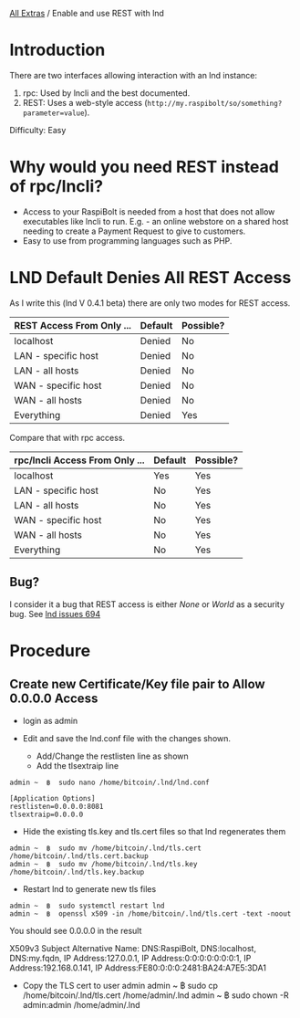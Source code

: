 [All Extras](README.md) / Enable and use REST with lnd

# Introduction #
There are two interfaces allowing interaction with an lnd instance:

1. rpc: Used by lncli and the best documented.
2. REST: Uses a web-style access (`http://my.raspibolt/so/something?parameter=value`).

Difficulty: Easy

# Why would you need REST instead of rpc/lncli? #

* Access to your RaspiBolt is needed from a host that does not allow executables like lncli to run. E.g. - an online webstore on a shared host needing to create a Payment Request to give to customers.
* Easy to use from programming languages such as PHP.

# LND Default Denies All REST Access #
As I write this (lnd V 0.4.1 beta) there are only two modes for REST access.

|REST Access From Only ...|Default|Possible?|
|--|--|--|
|localhost|Denied|No|
|LAN - specific host|Denied|No|
|LAN - all hosts|Denied|No|
|WAN - specific host|Denied|No|
|WAN - all hosts|Denied|No|
|Everything|Denied|Yes|

Compare that with rpc access.

|rpc/lncli Access From Only ...|Default|Possible?|
|--|--|--|
|localhost|Yes|Yes|
|LAN - specific host|No|Yes|
|LAN - all hosts|No|Yes|
|WAN - specific host|No|Yes|
|WAN - all hosts|No|Yes|
|Everything|No|Yes|

## Bug? ##
I consider it a bug that REST access is either *None* or *World* as a security bug. See [lnd issues 694](https://github.com/lightningnetwork/lnd/issues/684)

# Procedure #

## Create new Certificate/Key file pair to Allow 0.0.0.0 Access ##

* login as admin

* Edit and save the lnd.conf file with the changes shown.
   * Add/Change the restlisten line as shown
   * Add the tlsextraip line

`admin ~  ฿  sudo nano /home/bitcoin/.lnd/lnd.conf`

```
[Application Options]
restlisten=0.0.0.0:8081
tlsextraip=0.0.0.0

```

* Hide the existing tls.key and tls.cert files so that lnd regenerates them
```
admin ~  ฿  sudo mv /home/bitcoin/.lnd/tls.cert  /home/bitcoin/.lnd/tls.cert.backup
admin ~  ฿  sudo mv /home/bitcoin/.lnd/tls.key   /home/bitcoin/.lnd/tls.key.backup
```
* Restart lnd to generate new tls files
```
admin ~  ฿  sudo systemctl restart lnd
admin ~  ฿  openssl x509 -in /home/bitcoin/.lnd/tls.cert -text -noout
```
You should see 0.0.0.0 in the result

X509v3 Subject Alternative Name:
    DNS:RaspiBolt, DNS:localhost, DNS:my.fqdn, 
    IP Address:127.0.0.1, IP Address:0:0:0:0:0:0:0:1, IP Address:192.168.0.141, 
    IP Address:FE80:0:0:0:2481:BA24:A7E5:3DA1

* Copy the TLS cert to user admin
admin ~  ฿  sudo cp /home/bitcoin/.lnd/tls.cert /home/admin/.lnd
admin ~  ฿  sudo chown -R admin:admin /home/admin/.lnd


